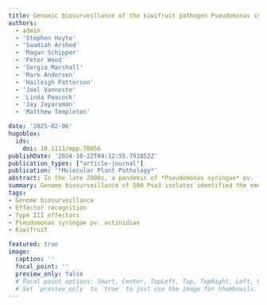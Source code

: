 ```yaml
---
title: Genomic biosurveillance of the kiwifruit pathogen Pseudomonas syringae pv. actinidiae biovar 3 reveals adaptation to selective pressures in New Zealand orchards
authors:
  - admin
  - 'Stephen Hoyte'
  - 'Saadiah Arshed'
  - 'Magan Schipper'
  - 'Peter Wood'
  - 'Sergio Marshall'
  - 'Mark Andersen'
  - 'Haileigh Patterson'
  - 'Joel Vanneste'
  - 'Linda Peacock'
  - 'Jay Jayaraman'
  - 'Matthew Templeton'

date: '2025-02-06'
hugoblox:
  ids:
    doi: 10.1111/mpp.70056
publishDate: '2024-10-22T04:12:55.793852Z'
publication_types: ["article-journal"]
publication: '*Molecular Plant Pathology*'
abstract: In the late 2000s, a pandemic of *Pseudomonas syringae* pv. *actinidiae* biovar 3 (Psa3) devastated kiwifruit orchards growing susceptible yellow-fleshed cultivars. New Zealand’s kiwifruit industry has since recovered, following the deployment of the tolerant cultivar ‘Zesy002’. However, little is known about the extent to which the Psa population is evolving since its arrival. Over 500 Psa3 isolates from New Zealand kiwifruit orchards were sequenced between 2010 and 2022, from commercial monocultures and diverse germplasm collections. While effector loss was previously observed on Psa-resistant germplasm vines, effector loss appears to be rare in commercial orchards, where the dominant cultivars lack Psa resistance. However, a new Psa3 variant, which has lost the effector *hopF1c*, has arisen. The loss of *hopF1c* appears to have been mediated by the movement of integrative conjugative elements introducing copper resistance into this population. Following this variant’s identification, in planta pathogenicity and competitive fitness assays were performed to better understand the risk and likelihood of its spread. While *hopF1c* loss variants had similar in planta growth to wild-type Psa3, a lab-generated *∆hopF1c* strain could outcompete wild-type on select hosts. Further surveillance was conducted in commercial orchards where these variants were originally isolated, with 6.6% of surveyed isolates identified as *hopF1c* loss variants. These findings suggest that the spread of these variants is currently limited, and they are unlikely to cause more severe symptoms than the current population. Ongoing genome biosurveillance of New Zealand’s Psa3 population is recommended to enable early detection and management of variants of interest.
summary: Genome biosurveillance of 500 Psa3 isolates identified the emergence of *hopF1c* loss variants, mediated by the introduction of copper resistance elements.
tags:
- Genome biosurveillance
- Effector recognition
- Type III effectors
- Pseudomonas syringae pv. actinidiae
- Kiwifruit

featured: true
image:
  caption: ''
  focal_point: ''
  preview_only: false
  # Focal point options: Smart, Center, TopLeft, Top, TopRight, Left, Right, BottomLeft, Bottom, BottomRight
  # Set `preview_only` to `true` to just use the image for thumbnails.
---
```

